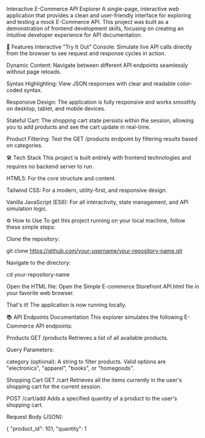Interactive E-Commerce API Explorer
A single-page, interactive web application that provides a clean and user-friendly interface for exploring and testing a mock E-Commerce API. This project was built as a demonstration of frontend development skills, focusing on creating an intuitive developer experience for API documentation.

🚀 Features
Interactive "Try It Out" Console: Simulate live API calls directly from the browser to see request and response cycles in action.

Dynamic Content: Navigate between different API endpoints seamlessly without page reloads.

Syntax Highlighting: View JSON responses with clear and readable color-coded syntax.

Responsive Design: The application is fully responsive and works smoothly on desktop, tablet, and mobile devices.

Stateful Cart: The shopping cart state persists within the session, allowing you to add products and see the cart update in real-time.

Product Filtering: Test the GET /products endpoint by filtering results based on categories.

🛠️ Tech Stack
This project is built entirely with frontend technologies and requires no backend server to run.

HTML5: For the core structure and content.

Tailwind CSS: For a modern, utility-first, and responsive design.

Vanilla JavaScript (ES6): For all interactivity, state management, and API simulation logic.

⚙️ How to Use
To get this project running on your local machine, follow these simple steps:

Clone the repository:

git clone https://github.com/your-username/your-repository-name.git

Navigate to the directory:

cd your-repository-name

Open the HTML file:
Open the Simple E-commerce Storefront API.html file in your favorite web browser.

That's it! The application is now running locally.

📚 API Endpoints Documentation
This explorer simulates the following E-Commerce API endpoints:

Products
GET /products
Retrieves a list of all available products.

Query Parameters:

category (optional): A string to filter products. Valid options are "electronics", "apparel", "books", or "homegoods".

Shopping Cart
GET /cart
Retrieves all the items currently in the user's shopping cart for the current session.

POST /cart/add
Adds a specified quantity of a product to the user's shopping cart.

Request Body (JSON):

{
  "product_id": 101,
  "quantity": 1
